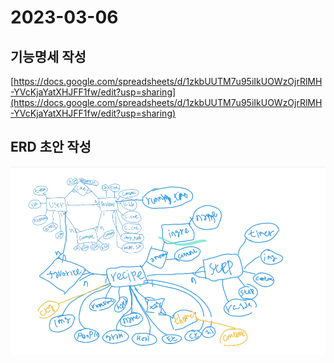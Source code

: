 # 2023-03-06

## 기능명세 작성

[https://docs.google.com/spreadsheets/d/1zkbUUTM7u95iIkUOWzOjrRlMH-YVcKjaYatXHJFF1fw/edit?usp=sharing](https://docs.google.com/spreadsheets/d/1zkbUUTM7u95iIkUOWzOjrRlMH-YVcKjaYatXHJFF1fw/edit?usp=sharing)

## ERD 초안 작성

![erd](img/erd.png)
